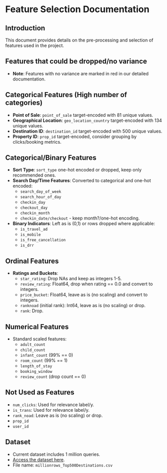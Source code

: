 
# Feature Selection Documentation

## Introduction
This document provides details on the pre-processing and selection of features used in the project.

## Features that could be dropped/no variance
- **Note**: Features with no variance are marked in red in our detailed documentation.

## Categorical Features (High number of categories)
- **Point of Sale**: `point_of_sale` target-encoded with 81 unique values.
- **Geographical Location**: `geo_location_country` target-encoded with 134 unique values.
- **Destination ID**: `destination_id` target-encoded with 500 unique values.
- **Property ID**: `prop_id` target-encoded, consider grouping by clicks/booking metrics.

## Categorical/Binary Features
- **Sort Type**: `sort_type` one-hot encoded or dropped, keep only recommended ones.
- **Search Day/Time Features**: Converted to categorical and one-hot encoded:
  - `search_day_of_week`
  - `search_hour_of_day`
  - `checkin_day`
  - `checkout_day`
  - `checkin_month`
  - `checkin_date/checkout` - keep month?/one-hot encoding.
- **Binary Indicators**: Left as is (0,1) or rows dropped where applicable:
  - `is_travel_ad`
  - `is_mobile`
  - `is_free_cancellation`
  - `is_drr`

## Ordinal Features
- **Ratings and Buckets**:
  - `star_rating`: Drop NAs and keep as integers 1-5.
  - `review_rating`: Float64, drop when rating == 0.0 and convert to integers.
  - `price_bucket`: Float64, leave as is (no scaling) and convert to integers.
  - `ranknoad` (initial rank): Int64, leave as is (no scaling) or drop.
  - `rank`: Drop.

## Numerical Features
- Standard scaled features:
  - `adult_count`
  - `child_count`
  - `infant_count` (99% == 0)
  - `room_count` (99% == 1)
  - `length_of_stay`
  - `booking_window`
  - `review_count` (drop count == 0)

## Not Used as Features
- `num_clicks`: Used for relevance label/y.
- `is_trans`: Used for relevance label/y.
- `rank_noad`: Leave as is (no scaling) or drop.
- `prop_id`
- `user_id`

## Dataset
- Current dataset includes 1 million queries.
- [Access the dataset here](https://drive.google.com/drive/u/0/folders/15ix1_0ZB3JpEVesFtBYx4VA-Ue2qBBns).
- File name: `millionrows_Top500Destinations.csv`
